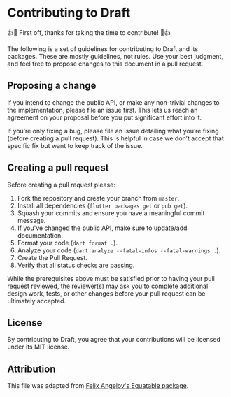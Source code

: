 # Contributing to Draft

👍🎉 First off, thanks for taking the time to contribute! 🎉👍

The following is a set of guidelines for contributing to Draft and its packages. These are mostly guidelines, not rules. Use your best judgment, and feel free to propose changes to this document in a pull request.

## Proposing a change

If you intend to change the public API, or make any non-trivial changes to the implementation, please file an issue first. This lets us reach an agreement on your proposal before you put significant effort into it.

If you’re only fixing a bug, please file an issue detailing what you’re fixing (before creating a pull request). This is helpful in case we don’t accept that specific fix but want to keep track of the issue.

## Creating a pull request

Before creating a pull request please:

1. Fork the repository and create your branch from `master`.
1. Install all dependencies (`flutter packages get` or `pub get`).
1. Squash your commits and ensure you have a meaningful commit message.
1. If you've changed the public API, make sure to update/add documentation.
1. Format your code (`dart format .`).
1. Analyze your code (`dart analyze --fatal-infos --fatal-warnings .`).
1. Create the Pull Request.
1. Verify that all status checks are passing.

While the prerequisites above must be satisfied prior to having your pull request reviewed, the reviewer(s) may ask you to complete additional design work, tests, or other changes before your pull request can be ultimately accepted.

## License

By contributing to Draft, you agree that your contributions will be licensed under its MIT license.

## Attribution

This file was adapted from [Felix Angelov's Equatable package](https://github.com/felangel/equatable/blob/master/CONTRIBUTING.md).

